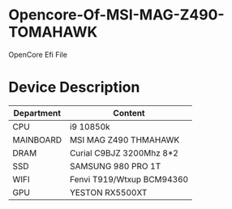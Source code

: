 # Opencore-Of-MSI-MAG-Z490-TOMAHAWK
OpenCore Efi File
# Device Description
  |Department|Content|
  | --- | --- |
  | CPU | i9 10850k |
  | MAINBOARD | MSI MAG Z490 THMAHAWK |
  | DRAM | Curial C9BJZ 3200Mhz 8*2 |
  | SSD | SAMSUNG 980 PRO 1T |
  | WIFI | Fenvi T919/Wtxup BCM94360 |
  | GPU | YESTON RX5500XT |
